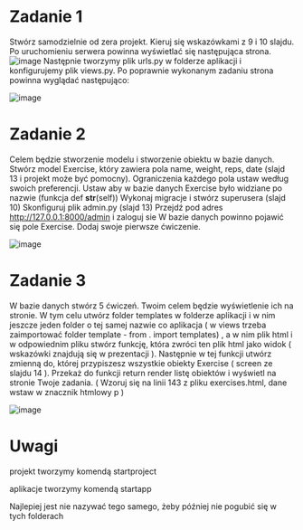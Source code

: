 # Zadanie 1
Stwórz samodzielnie od zera projekt. Kieruj się wskazówkami z 9  i 10 slajdu.
Po uruchomieniu serwera powinna wyświetlać się następująca strona.
![image](https://user-images.githubusercontent.com/56030578/117650138-a06f7c80-b190-11eb-94ce-16b74fc120b8.png)
Następnie tworzymy plik urls.py w folderze aplikacji i konfigurujemy plik views.py. 
Po poprawnie wykonanym zadaniu strona powinna wyglądać następująco:

![image](https://user-images.githubusercontent.com/56030578/117650277-cf85ee00-b190-11eb-82cc-cbc5d5a1b57a.png)

# Zadanie 2
Celem będzie stworzenie modelu i stworzenie obiektu w bazie danych.
Stwórz model Exercise, który zawiera pola name, weight, reps, date (slajd 13 i projekt może być pomocny). Ograniczenia każdego pola ustaw według swoich preferencji.
Ustaw aby w bazie danych Exercise było widziane po nazwie (funkcja def __str__(self))
Wykonaj migracje i stwórz superusera (slajd 10)
Skonfiguruj plik admin.py (slajd 13)
Przejdź pod adres http://127.0.0.1:8000/admin i zaloguj sie
W bazie danych powinno pojawić się pole Exercise.
Dodaj swoje pierwsze ćwiczenie.

![image](https://user-images.githubusercontent.com/56030578/117650359-e6c4db80-b190-11eb-941a-4ec19034dcdc.png)

# Zadanie 3
W bazie danych stwórz 5 ćwiczeń. Twoim celem będzie wyświetlenie ich na stronie. W tym celu utwórz folder templates w folderze aplikacji i w nim jeszcze jeden folder o tej samej nazwie co aplikacja ( w views  trzeba zaimportować folder template - from . import templates) , a w nim plik html i w odpowiednim pliku stwórz funkcję, która zwróci ten plik html jako widok ( wskazówki znajdują się w prezentacji ). 
Następnie w tej funkcji utwórz zmienną do, której przypiszesz 
wszystkie obiekty Exercise ( screen ze slajdu 14 ). Przekaż do funkcji return render listę obiektów i wyświetl na stronie Twoje zadania. ( Wzoruj się na linii 143 z pliku exercises.html, dane wstaw w znacznik htmlowy p ) 
  
![image](https://user-images.githubusercontent.com/56030578/117650420-f6442480-b190-11eb-8a91-c4d22d4aaead.png)

# Uwagi
<p>projekt tworzymy komendą startproject</p>
<p>aplikacje tworzymy komendą startapp</p>
<p>Najlepiej jest nie nazywać tego samego, żeby później nie pogubić się w tych folderach</p>

